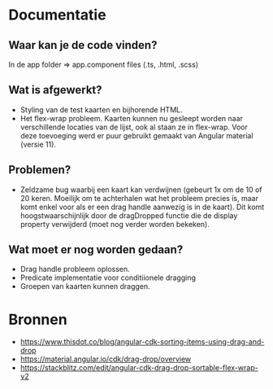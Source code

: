 # Documentatie

## Waar kan je de code vinden?
In de app folder => app.component files (.ts, .html, .scss)

## Wat is afgewerkt?
- Styling van de test kaarten en bijhorende HTML.
- Het flex-wrap probleem. Kaarten kunnen nu gesleept worden naar verschillende locaties van de lijst, ook al staan ze in flex-wrap. Voor deze toevoeging werd er puur gebruikt gemaakt van Angular material (versie 11).

## Problemen?
- Zeldzame bug waarbij een kaart kan verdwijnen (gebeurt 1x om de 10 of 20 keren. Moeilijk om te achterhalen wat het probleem precies is, maar komt enkel voor als er een drag handle aanwezig is in de kaart). Dit komt hoogstwaarschijnlijk door de dragDropped functie die de display property verwijderd (moet nog verder worden bekeken).

## Wat moet er nog worden gedaan?
- Drag handle probleem oplossen.
- Predicate implementatie voor conditiionele dragging
- Groepen van kaarten kunnen draggen.

# Bronnen
- https://www.thisdot.co/blog/angular-cdk-sorting-items-using-drag-and-drop
- https://material.angular.io/cdk/drag-drop/overview
- https://stackblitz.com/edit/angular-cdk-drag-drop-sortable-flex-wrap-v2
